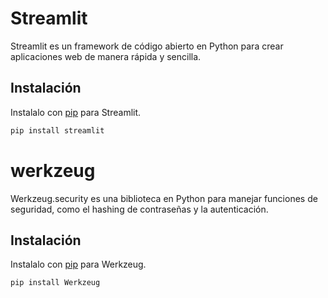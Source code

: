 #  Streamlit

Streamlit es un framework de código abierto en Python para crear aplicaciones web de manera rápida y sencilla.

## Instalación

Instalalo con [pip](https://pip.pypa.io/en/stable/) para Streamlit.

```bash
pip install streamlit
```
#  werkzeug

Werkzeug.security es una biblioteca en Python para manejar funciones de seguridad, como el hashing de contraseñas y la autenticación.

## Instalación

Instalalo con [pip](https://pip.pypa.io/en/stable/) para Werkzeug.

```bash
pip install Werkzeug
```
